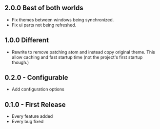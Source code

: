 ## 2.0.0 Best of both worlds
* Fix themes between windows being synchronized.
* Fix ui parts not being refreshed.

## 1.0.0 Different
* Rewrite to remove patching atom and instead copy original theme. This allow caching and fast startup time (not the project's first startup though.)

## 0.2.0 - Configurable
* Add configuration options

## 0.1.0 - First Release
* Every feature added
* Every bug fixed
